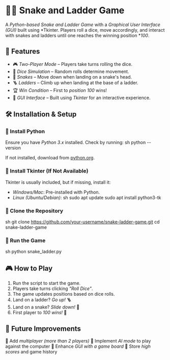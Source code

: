 # 🐍🎲 Snake and Ladder Game

A *Python-based Snake and Ladder Game* with a *Graphical User Interface (GUI)* built using *Tkinter. Players roll a dice, move accordingly, and interact with snakes and ladders until one reaches the winning position **100*.

## 🚀 Features
- 🎮 *Two-Player Mode* – Players take turns rolling the dice.
- 🎲 *Dice Simulation* – Random rolls determine movement.
- 🐍 *Snakes* – Move down when landing on a snake's head.
- 🪜 *Ladders* – Climb up when landing at the base of a ladder.
- 🏆 *Win Condition* – First to *position 100* wins!
- 🎨 *GUI Interface* – Built using *Tkinter* for an interactive experience.

## 🛠 Installation & Setup
### ⿡ Install Python
Ensure you have *Python 3.x* installed. Check by running:
sh
python --version

If not installed, download from [python.org](https://www.python.org/downloads/).

### ⿢ Install Tkinter (If Not Available)
Tkinter is usually included, but if missing, install it:
- *Windows/Mac*: Pre-installed with Python.
- *Linux (Ubuntu/Debian)*:
  sh
  sudo apt update
  sudo apt install python3-tk
  

### ⿣ Clone the Repository
sh
git clone https://github.com/your-username/snake-ladder-game.git
cd snake-ladder-game


### ⿤ Run the Game
sh
python snake_ladder.py


## 🎮 How to Play
1. Run the script to start the game.
2. Players take turns clicking *"Roll Dice"*.
3. The game updates positions based on dice rolls.
4. Land on a ladder? *Go up!* 🪜
5. Land on a snake? *Slide down!* 🐍
6. First player to *100 wins!* 🎉

## 📝 Future Improvements
🔹 Add *multiplayer (more than 2 players)*
🔹 Implement *AI mode* to play against the computer
🔹 Enhance *GUI with a game board*
🔹 Store *high scores* and game history
